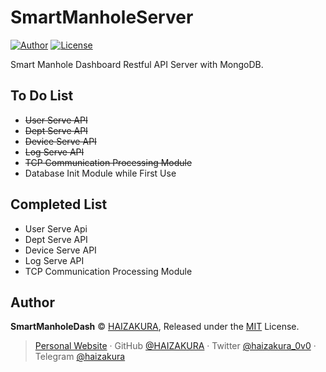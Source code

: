 # SmartManholeServer
 [![Author](https://img.shields.io/badge/Author-HAIZAKURA-b68469?style=flat-square)](https://nya.run) [![License](https://img.shields.io/github/license/HAIZAKURA/SmartManholeServer?style=flat-square)](./LICENSE)

 Smart Manhole Dashboard Restful API Server with MongoDB.

## To Do List

- ~~User Serve API~~
- ~~Dept Serve API~~
- ~~Device Serve API~~
- ~~Log Serve API~~
- ~~TCP Communication Processing Module~~
- Database Init Module while First Use

## Completed List

- User Serve Api
- Dept Serve API
- Device Serve API
- Log Serve API
- TCP Communication Processing Module

## Author

**SmartManholeDash** © [HAIZAKURA](https://nya.run), Released under the [MIT](./LICENSE) License.

> [Personal Website](https://nya.run) · GitHub [@HAIZAKURA](https://github.com/HAIZAKURA) · Twitter [@haizakura_0v0](https://twitter.com/haizakura_0v0) · Telegram [@haizakura](https://t.me/haizakura)
